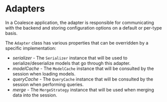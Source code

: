 # Adapters

In a Coalesce application, the adapter is responsible for communicating with the backend and storing configuration options on a default or per-type basis.

The `Adapter` class has various properties that can be overridden by a specific implementation:

* *serializer* - The `Serializer` instance that will be used to serialize/deserialize models that go through this adapter.
* *modelCache* - The `ModelCache` instance that will be consulted by the session when loading models.
* *queryCache* - The `QueryCache` instance that will be consulted by the session when performing queries.
* *merge* - The `MergeStrategy` instance that will be used when merging data into the session.
